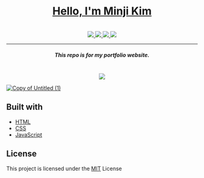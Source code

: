 <div align="center">
  <a href="https://minji-mia.com/" target="_blank">
    <h1>Hello, I'm Minji Kim</h1>
  </a> 
  <br />
  <a href="https://www.linkedin.com/in/minji-mia/?locale=en_US" target="_blank">
    <img src=https://img.shields.io/badge/LinkedIn-0077B5?style=for-the-badge&logo=linkedin&logoColor=white />
  </a> 
  <a href="https://github.com/minji-mia" target="_blank">
    <img src=https://img.shields.io/badge/GitHub-100000?style=for-the-badge&logo=github&logoColor=white />
  </a>
  <a href="https://minji-mia.com/" target="_blank">
    <img src=https://img.shields.io/badge/Portfolio-minji--mia.com-brightgreen?style=for-the-badge&logoColor=white />
  </a>
  <a href="mailto:minjikim.cs@gmail.com">
    <img src=https://img.shields.io/badge/Gmail-minjikim.cs%40gmail.com-D14836?style=for-the-badge&logo=gmail&logoColor=white />
  </a>
  <br />
  <hr/>
  <h5>This repo is for my portfolio website.</h5> 
  <br />
  <a href="https://github.com/minji-mia/portfolio/blob/main/LICENSE" target="_blank">
    <img src="https://img.shields.io/badge/license-MIT-green" />
  </a> 
</div>

[![Copy of Untitled (1)](https://user-images.githubusercontent.com/52568892/105366827-640a1780-5bc5-11eb-95f9-ce428e2756f2.png)](https://minji-mia.com/)

## Built with

- [HTML](https://developer.mozilla.org/en-US/docs/Web/HTML)
- [CSS](https://developer.mozilla.org/en-US/docs/Web/CSS)
- [JavaScript](https://developer.mozilla.org/en-US/docs/Web/JavaScript)

## License

This project is licensed under the [MIT](https://github.com/minji-mia/portfolio/blob/main/LICENSE) License
